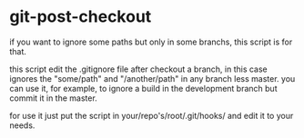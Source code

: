 # git-post-checkout

if you want to ignore some paths but only in some branchs, this script is for that.

this script edit the .gitignore file after checkout a branch, in this case ignores the "some/path" and "/another/path" in any branch less master.
you can use it, for example, to ignore a build in the development branch but commit it in the master.

for use it just put the script in your/repo's/root/.git/hooks/ and edit it to your needs.
